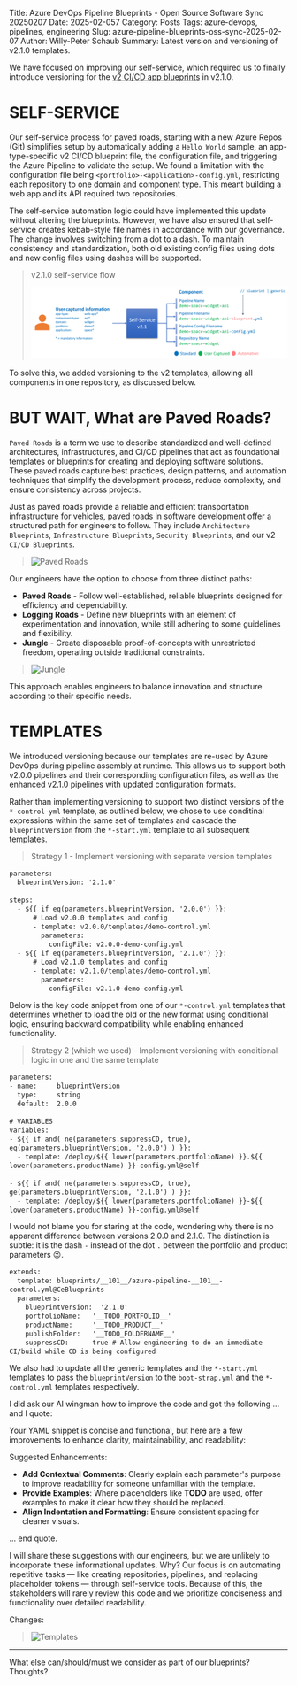 Title: Azure DevOps Pipeline Blueprints - Open Source Software Sync 20250207
Date: 2025-02-057
Category: Posts
Tags: azure-devops, pipelines, engineering
Slug: azure-pipeline-blueprints-oss-sync-2025-02-07
Author: Willy-Peter Schaub
Summary: Latest version and versioning of v2.1.0 templates.

We have focused on improving our self-service, which required us to finally introduce versioning for the [v2 CI/CD app blueprints](https://github.com/WorkSafeBC-Common-Engineering/AzureDevOps.Automation.Pipeline.Templates.v2) in v2.1.0.

# SELF-SERVICE

Our self-service process for paved roads, starting with a new Azure Repos (Git) simplifies setup by automatically adding a ```Hello World``` sample, an app-type-specific v2 CI/CD blueprint file, the configuration file, and triggering the Azure Pipeline to validate the setup.  We found a limitation with the configuration file being ```<portfolio>-<application>-config.yml```, restricting each repository to one domain and component type. This meant building a web app and its API required two repositories. 

The self-service automation logic could have implemented this update without altering the blueprints. However, we have also ensured that self-service creates kebab-style file names in accordance with our governance. The change involves switching from a dot to a dash. To maintain consistency and standardization, both old existing config files using dots and new config files using dashes will be supported. 

>
> v2.1.0 self-service flow
>
> ![Self-Service](../images/azure-pipeline-blueprints-oss-sync-2025-02-07-01.png)

To solve this, we added versioning to the v2 templates, allowing all components in one repository, as discussed below.

# BUT WAIT, What are Paved Roads?

```Paved Roads``` is a term we use to describe standardized and well-defined architectures, infrastructures, and CI/CD pipelines that act as foundational templates or blueprints for creating and deploying software solutions. These paved roads capture best practices, design patterns, and automation techniques that simplify the development process, reduce complexity, and ensure consistency across projects.

Just as paved roads provide a reliable and efficient transportation infrastructure for vehicles, paved roads in software development offer a structured path for engineers to follow. They include ```Architecture Blueprints```, ```Infrastructure Blueprints```, ```Security Blueprints```, and our v2 ```CI/CD Blueprints```.

> ![Paved Roads](../images/azure-pipeline-blueprints-oss-sync-2025-02-07-02.png)

Our engineers have the option to choose from three distinct paths:

- **Paved Roads** - Follow well-established, reliable blueprints designed for efficiency and dependability.
- **Logging Roads** - Define new blueprints with an element of experimentation and innovation, while still adhering to some guidelines and flexibility.
- **Jungle** - Create disposable proof-of-concepts with unrestricted freedom, operating outside traditional constraints.

> ![Jungle](../images/azure-pipeline-blueprints-oss-sync-2025-02-07-03.png)

This approach enables engineers to balance innovation and structure according to their specific needs.

# TEMPLATES

We introduced versioning because our templates are re-used by Azure DevOps during pipeline assembly at runtime. This allows us to support both v2.0.0 pipelines and their corresponding configuration files, as well as the enhanced v2.1.0 pipelines with updated configuration formats.

Rather than implementing versioning to support two distinct versions of the ```*-control-yml``` template, as outlined below, we chose to use conditinal expressions within the same set of templates and cascade the ```blueprintVersion``` from the ```*-start.yml``` template to all subsequent templates.

> Strategy 1 - Implement versioning with separate version templates

```
parameters:
  blueprintVersion: '2.1.0'

steps:
  - ${{ if eq(parameters.blueprintVersion, '2.0.0') }}:
      # Load v2.0.0 templates and config
      - template: v2.0.0/templates/demo-control.yml
        parameters:
          configFile: v2.0.0-demo-config.yml
  - ${{ if eq(parameters.blueprintVersion, '2.1.0') }}:
      # Load v2.1.0 templates and config
      - template: v2.1.0/templates/demo-control.yml
        parameters:
          configFile: v2.1.0-demo-config.yml
```

Below is the key code snippet from one of our ```*-control.yml``` templates that determines whether to load the old or the new format using conditional logic, ensuring backward compatibility while enabling enhanced functionality. 

> Strategy 2 (which we used) - Implement versioning with conditional logic in one and the same template

```
parameters:
- name:     blueprintVersion
  type:     string
  default:  2.0.0

# VARIABLES
variables:
- ${{ if and( ne(parameters.suppressCD, true), eq(parameters.blueprintVersion, '2.0.0') ) }}:
  - template: /deploy/${{ lower(parameters.portfolioName) }}.${{ lower(parameters.productName) }}-config.yml@self

- ${{ if and( ne(parameters.suppressCD, true), ge(parameters.blueprintVersion, '2.1.0') ) }}:
  - template: /deploy/${{ lower(parameters.portfolioName) }}-${{ lower(parameters.productName) }}-config.yml@self
```

I would not blame you for staring at the code, wondering why there is no apparent difference between versions 2.0.0 and 2.1.0. The distinction is subtle: it is the dash ```-``` instead of the dot ```.``` between the portfolio and product parameters 😉.

```
extends:
  template: blueprints/__101__/azure-pipeline-__101__-control.yml@CeBlueprints
  parameters:
    blueprintVersion:  '2.1.0'
    portfolioName:   '__TODO_PORTFOLIO__'
    productName:     '__TODO_PRODUCT__'
    publishFolder:   '__TODO_FOLDERNAME__'
    suppressCD:      true # Allow engineering to do an immediate CI/build while CD is being configured
```

We also had to update all the generic templates and the ```*-start.yml``` templates to pass the ```blueprintVersion``` to the ```boot-strap.yml``` and the ```*-control.yml``` templates respectively.

I did ask our AI wingman how to improve the code and got the following ... and I quote:

Your YAML snippet is concise and functional, but here are a few improvements to enhance clarity, maintainability, and readability:

Suggested Enhancements:

- **Add Contextual Comments**: Clearly explain each parameter's purpose to improve readability for someone unfamiliar with the template.
- **Provide Examples**: Where placeholders like __TODO__ are used, offer examples to make it clear how they should be replaced.
- **Align Indentation and Formatting**: Ensure consistent spacing for cleaner visuals.

... end quote.

I will share these suggestions with our engineers, but we are unlikely to incorporate these informational updates. Why? Our focus is on automating repetitive tasks — like creating repositories, pipelines, and replacing placeholder tokens — through self-service tools. Because of this, the stakeholders will rarely review this code and we prioritize conciseness and functionality over detailed readability.

Changes:

> ![Templates](../images/azure-pipeline-blueprints-oss-sync-2025-02-07-04.png)

---

What else can/should/must we consider as part of our blueprints? Thoughts?
